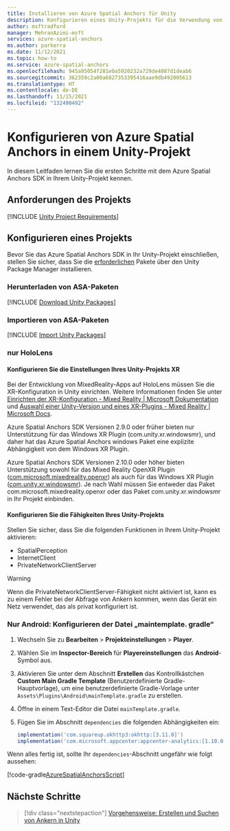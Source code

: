 ```yaml
---
title: Installieren von Azure Spatial Anchors für Unity
description: Konfigurieren eines Unity-Projekts für die Verwendung von Azure Spatial Anchors
author: msftradford
manager: MehranAzimi-msft
services: azure-spatial-anchors
ms.author: parkerra
ms.date: 11/12/2021
ms.topic: how-to
ms.service: azure-spatial-anchors
ms.openlocfilehash: 945a95054f281e0a5920232a729de4087d1deab6
ms.sourcegitcommit: 362359c2a00a6827353395416aae9db492005613
ms.translationtype: HT
ms.contentlocale: de-DE
ms.lasthandoff: 11/15/2021
ms.locfileid: "132490492"
---
```

# <a name="configuring-azure-spatial-anchors-in-a-unity-project"></a>Konfigurieren von Azure Spatial Anchors in einem Unity-Projekt

In diesem Leitfaden lernen Sie die ersten Schritte mit dem Azure Spatial Anchors SDK in Ihrem Unity-Projekt kennen.

## <a name="project-requirements"></a>Anforderungen des Projekts

[!INCLUDE [Unity Project Requirements](../../../includes/spatial-anchors-unity-project-requirements.md)]

## <a name="configuring-a-project"></a>Konfigurieren eines Projekts

Bevor Sie das Azure Spatial Anchors SDK in Ihr Unity-Projekt einschließen, stellen Sie sicher, dass Sie die [erforderlichen](#project-requirements) Pakete über den Unity Package Manager installieren.

### <a name="download-asa-packages"></a>Herunterladen von ASA-Paketen
[!INCLUDE [Download Unity Packages](../../../includes/spatial-anchors-unity-download-packages.md)]

### <a name="import-asa-packages"></a>Importieren von ASA-Paketen
[!INCLUDE [Import Unity Packages](../../../includes/spatial-anchors-unity-import-packages.md)]

### <a name="hololens-only"></a>nur HoloLens

#### <a name="configure-your-unity-project-xr-settings"></a>Konfigurieren Sie die Einstellungen Ihres Unity-Projekts XR
Bei der Entwicklung von MixedReality-Apps auf HoloLens müssen Sie die XR-Konfiguration in Unity einrichten. Weitere Informationen finden Sie unter [Einrichten der XR-Konfiguration - Mixed Reality | Microsoft Dokumentation](/windows/mixed-reality/develop/unity/xr-project-setup?tabs=openxr) und [Auswahl einer Unity-Version und eines XR-Plugins - Mixed Reality | Microsoft Docs](/windows/mixed-reality/develop/unity/choosing-unity-version).

Azure Spatial Anchors SDK Versionen 2.9.0 oder früher bieten nur Unterstützung für das Windows XR Plugin (com.unity.xr.windowsmr), und daher hat das Azure Spatial Anchors windows Paket eine explizite Abhängigkeit von dem Windows XR Plugin.

Azure Spatial Anchors SDK Versionen 2.10.0 oder höher bieten Unterstützung sowohl für das Mixed Reality OpenXR Plugin ([com.microsoft.mixedreality.openxr](https://dev.azure.com/aipmr/MixedReality-Unity-Packages/_packaging?_a=package&feed=Unity-packages&view=overview&package=com.microsoft.mixedreality.openxr&protocolType=Npm)) als auch für das Windows XR Plugin ([com.unity.xr.windowsmr](https://docs.unity3d.com/Manual/com.unity.xr.windowsmr.html)). Je nach Wahl müssen Sie entweder das Paket com.microsoft.mixedreality.openxr oder das Paket com.unity.xr.windowsmr in Ihr Projekt einbinden.

#### <a name="configure-your-unity-project-capabilities"></a>Konfigurieren Sie die Fähigkeiten Ihres Unity-Projekts

Stellen Sie sicher, dass Sie die folgenden Funktionen in Ihrem Unity-Projekt aktivieren:
- SpatialPerception
- InternetClient
- PrivateNetworkClientServer

> [!WARNING]
> Wenn die PrivateNetworkClientServer-Fähigkeit nicht aktiviert ist, kann es zu einem Fehler bei der Abfrage von Ankern kommen, wenn das Gerät ein Netz verwendet, das als privat konfiguriert ist.
### <a name="android-only-configure-the-maintemplategradle-file"></a>Nur Android: Konfigurieren der Datei „maintemplate. gradle“

1. Wechseln Sie zu **Bearbeiten** > **Projekteinstellungen** > **Player**.
2. Wählen Sie im **Inspector-Bereich** für **Playereinstellungen** das **Android**-Symbol aus.
3. Aktivieren Sie unter dem Abschnitt **Erstellen** das Kontrollkästchen **Custom Main Gradle Template** (Benutzerdefinierte Gradle-Hauptvorlage), um eine benutzerdefinierte Gradle-Vorlage unter `Assets\Plugins\Android\mainTemplate.gradle` zu erstellen.
4. Öffne in einem Text-Editor die Datei `mainTemplate.gradle`.
5. Fügen Sie im Abschnitt `dependencies` die folgenden Abhängigkeiten ein:

    ```gradle
    implementation('com.squareup.okhttp3:okhttp:[3.11.0]')
    implementation('com.microsoft.appcenter:appcenter-analytics:[1.10.0]')
    ```

Wenn alles fertig ist, sollte Ihr `dependencies`-Abschnitt ungefähr wie folgt aussehen:

[!code-gradle[AzureSpatialAnchorsScript](../../../includes/spatial-anchors-unity-android-gradle-setup.md?range=9-13&highlight=3-4)]

## <a name="next-steps"></a>Nächste Schritte

> [!div class="nextstepaction"]
> [Vorgehensweise: Erstellen und Suchen von Ankern in Unity](./create-locate-anchors-unity.md)